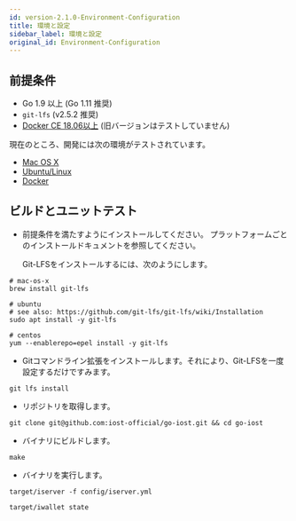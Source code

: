 ```yaml
---
id: version-2.1.0-Environment-Configuration
title: 環境と設定
sidebar_label: 環境と設定
original_id: Environment-Configuration
---
```


## 前提条件

* Go 1.9 以上 (Go 1.11 推奨)
* `git-lfs` (v2.5.2 推奨)
* [Docker CE 18.06以上](https://docs.docker.com/install) (旧バージョンはテストしていません)

現在のところ、開発には次の環境がテストされています。

* [Mac OS X](#mac-os-x)
* [Ubuntu/Linux](#ubuntu-linux)
* [Docker](#docker)

## ビルドとユニットテスト

- 前提条件を満たすようにインストールしてください。
   プラットフォームごとのインストールドキュメントを参照してください。

   Git-LFSをインストールするには、次のようにします。

```
# mac-os-x
brew install git-lfs

# ubuntu
# see also: https://github.com/git-lfs/git-lfs/wiki/Installation
sudo apt install -y git-lfs

# centos
yum --enablerepo=epel install -y git-lfs
```

- Gitコマンドライン拡張をインストールします。それにより、Git-LFSを一度設定するだけですみます。

```
git lfs install
```

- リポジトリを取得します。

```
git clone git@github.com:iost-official/go-iost.git && cd go-iost
```

- バイナリにビルドします。

```
make
```

- バイナリを実行します。

```
target/iserver -f config/iserver.yml

target/iwallet state
```
